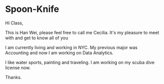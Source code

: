 # Spoon-Knife

Hi Class,

This is Han Wei, please feel free to call me Cecilia. It's my pleasure to meet with and get to know all of you 

I am currently living and working in NYC. My previous major was Accounting and now I am working on Data Analytics. 

I like water sports, painting and traveling. I am working on my scuba dive license now.  

Thanks.  
